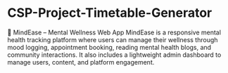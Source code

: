 # CSP-Project-Timetable-Generator
🧠 MindEase – Mental Wellness Web App
MindEase is a responsive mental health tracking platform where users can manage their wellness through mood logging, appointment booking, reading mental health blogs, and community interactions. It also includes a lightweight admin dashboard to manage users, content, and platform engagement.

